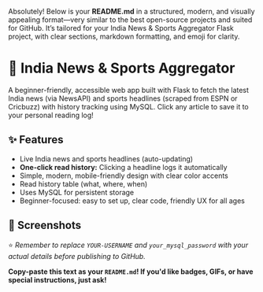 Absolutely! Below is your **README.md** in a structured, modern, and visually appealing format—very similar to the best open-source projects and suited for GitHub. It’s tailored for your India News & Sports Aggregator Flask project, with clear sections, markdown formatting, and emoji for clarity.

# 📰 India News & Sports Aggregator

A beginner-friendly, accessible web app built with Flask to fetch the latest India news (via NewsAPI) and sports headlines (scraped from ESPN or Cricbuzz) with history tracking using MySQL. Click any article to save it to your personal reading log!

## ✨ Features

- Live India news and sports headlines (auto-updating)
- **One-click read history:** Clicking a headline logs it automatically
- Simple, modern, mobile-friendly design with clear color accents
- Read history table (what, where, when)
- Uses MySQL for persistent storage
- Beginner-focused: easy to set up, clear code, friendly UX for all ages

## 📸 Screenshots

 ⭐️ _Remember to replace `YOUR-USERNAME` and `your_mysql_password` with your actual details before publishing to GitHub._


**Copy-paste this text as your `README.md`! If you'd like badges, GIFs, or have special instructions, just ask!**
